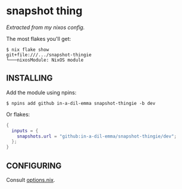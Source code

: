 # snapshot thing

*Extracted from my nixos config.*

The most flakes you'll get:

```console
$ nix flake show
git+file:///.../snapshot-thingie
└───nixosModule: NixOS module
```

## INSTALLING

Add the module using npins:
```console
$ npins add github in-a-dil-emma snapshot-thingie -b dev
```

Or flakes:

```nix
{
  inputs = {
    snapshots.url = "github:in-a-dil-emma/snapshot-thingie/dev";
  };
}
```

## CONFIGURING

Consult [options.nix](module/options.nix).
